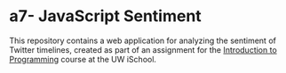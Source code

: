# a7- JavaScript Sentiment

This repository contains a web application for analyzing the sentiment of Twitter timelines, created as part of an assignment for the [Introduction to Programming](https://canvas.uw.edu/courses/1139975) course at the UW iSchool.